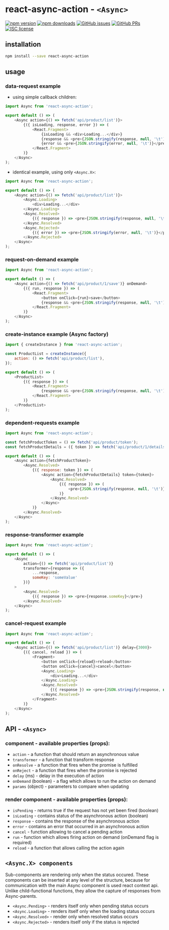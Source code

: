 # react-async-action - `<Async>`

[![npm version](https://img.shields.io/npm/v/react-async-action.svg)](https://www.npmjs.com/package/react-async-action)
[![npm downloads](https://img.shields.io/npm/dm/react-async-action.svg)](https://www.npmjs.com/package/react-async-action)
[![GitHub issues](https://img.shields.io/github/issues/rootsher/react-async-action.svg)](https://github.com/ghengeveld/react-async/issues)
[![GitHub PRs](https://img.shields.io/github/issues-pr/rootsher/react-async-action.svg)](https://github.com/ghengeveld/react-async/pulls)
[![ISC license](https://img.shields.io/npm/l/react-async.svg)](https://opensource.org/licenses/ISC)

## installation

```bash
npm install --save react-async-action
```

## usage

### data-request example

* using simple callback children:

```js
import Async from 'react-async-action';

export default () => (
    <Async action={() => fetch('api/product/list')}>
        {({ isLoading, response, error }) => (
            <React.Fragment>
                {isLoading && <div>Loading...</div>}
                {response && <pre>{JSON.stringify(response, null, '\t')}</pre>}
                {error && <pre>{JSON.stringify(error, null, '\t')}</pre>}
            </React.Fragment>
        )}
    </Async>
);
```

* identical example, using only `<Async.X>`:

```js
import Async from 'react-async-action';

export default () => (
    <Async action={() => fetch('api/product/list')}>
        <Async.Loading>
            <div>Loading...</div>
        </Async.Loading>
        <Async.Resolved>
            {({ response }) => <pre>{JSON.stringify(response, null, '\t')}</pre>}
        </Async.Resolved>
        <Async.Rejected>
            {({ error }) => <pre>{JSON.stringify(error, null, '\t')}</pre>}
        </Async.Rejected>
    </Async>
);

```

### request-on-demand example

```js
import Async from 'react-async-action';

export default () => (
    <Async action={() => fetch('api/product/1/save')} onDemand>
        {({ run, response }) => (
            <React.Fragment>
                <button onClick={run}>save</button>
                {response && <pre>{JSON.stringify(response, null, '\t')}</pre>}
            </React.Fragment>
        )}
    </Async>
);
```

### create-instance example (Async factory)

```js
import { createInstance } from 'react-async-action';

const ProductList = createInstance({
    action: () => fetch('api/product/list'),
});

export default () => (
    <ProductList>
        {({ response }) => (
            <React.Fragment>
                {response && <pre>{JSON.stringify(response, null, '\t')}</pre>}
            </React.Fragment>
        )}
    </ProductList>
);

```

### dependent-requests example

```js
import Async from 'react-async-action';

const fetchProductToken = () => fetch('api/product/token');
const fetchProductDetails = ({ token }) => fetch('api/product/1/details', { token });

export default () => (
    <Async action={fetchProductToken}>
        <Async.Resolved>
            {({ response: token }) => (
                <Async action={fetchProductDetails} token={token}>
                    <Async.Resolved>
                        {({ response }) => (
                            <pre>{JSON.stringify(response, null, '\t')}</pre>
                        )}
                    </Async.Resolved>
                </Async>
            )}
        </Async.Resolved>
    </Async>
);
```

### response-transformer example

```js
import Async from 'react-async-action';

export default () => (
    <Async
        action={() => fetch('api/product/list')}
        transformer={response => ({
            ...response,
            someKey: 'someValue'
        })}
    >
        <Async.Resolved>
            {({ response }) => <pre>{response.someKey}</pre>}
        </Async.Resolved>
    </Async>
);
```

### cancel-request example

```js
import Async from 'react-async-action';

export default () => (
    <Async action={() => fetch('api/product/list')} delay={3000}>
        {({ cancel, reload }) => (
            <Fragment>
                <button onClick={reload}>reload</button>
                <button onClick={cancel}>cancel</button>
                <Async.Loading>
                    <div>Loading...</div>
                </Async.Loading>
                <Async.Resolved>
                    {({ response }) => <pre>{JSON.stringify(response, null, '\t')}</pre>}
                </Async.Resolved>
            </Fragment>
        )}
    </Async>
);
```

## API - `<Async>`

### component - available properties (props):

* `action` - a function that should return an asynchronous value
* `transformer` - a function that transform response
* `onResolve` - a function that fires when the promise is fulfilled
* `onReject` - a function that fires when the promise is rejected
* `delay` (ms) - delay in the execution of action
* `onDemand` (boolean) - a flag which allows to run the action on demand
* `params` (object) - parameters to compare when updating

### render component - available properties (props):

* `isPending` - returns true if the request has not yet been fired (boolean)
* `isLoading` - contains status of the asynchronous action (boolean)
* `response` - contains the response of the asynchronous action
* `error` - contains an error that occurred in an asynchronous action
* `cancel` - function allowing to cancel a pending action
* `run` - function which allows firing action on demand (onDemand flag is required)
* `reload` - a function that allows calling the action again

## `<Async.X> components`

Sub-components are rendering only when the status occured.
These components can be inserted at any level of the structure,
because for communication with the main Async component is used react context api.
Unlike child-functional functions, they allow the capture of responses from Async-parents.

* `<Async.Pending>` - renders itself only when pending status occurs
* `<Async.Loading>` - renders itself only when the loading status occurs
* `<Async.Resolved>` - render only when resolved status occurs
* `<Async.Rejected>` - renders itself only if the status is rejected
